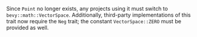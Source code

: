 
Since `Point` no longer exists, any projects using it must switch to `bevy::math::VectorSpace`. Additionally, third-party implementations of this trait now require the `Neg` trait; the constant `VectorSpace::ZERO` must be provided as well.